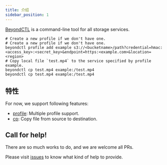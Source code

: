 ```yaml
---
title: 介绍
sidebar_position: 1
---
```


[BeyondCTL](https://github.com/beyondstorage/beyond-ctl) is a command-line tool for all storage services.

```shell
# Create a new profile if we don't have one.
# Create a new profile if we don't have one.
beyondctl profile add example s3://<bucketname>/path?credential=hmac:<access_key>:<secret_key>&endpoint=https:<example.com>&location=<region>
# Copy local file `test.mp4` to the service specified by profile example. 
beyondctl cp test.mp4 example:/test.mp4 
beyondctl cp test.mp4 example:/test.mp4
```

## 特性

For now, we support following features:

- [profile](./commands/profile.md): Multiple profile support.
- [cp](./commands/cp.md): Copy file from source to destination.

## Call for help!

There are so much works to do, and we are welcome all PRs.

Please visit [issues](https://github.com/beyondstorage/beyond-ctl/issues) to know what kind of help to provide.
